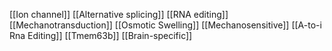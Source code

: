 [[Ion channel]]
[[Alternative splicing]]
[[RNA editing]]
[[Mechanotransduction]]
[[Osmotic Swelling]]
[[Mechanosensitive]]
[[A-to-i Rna Editing]]
[[Tmem63b]]
[[Brain-specific]]
